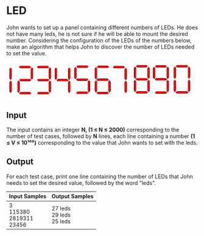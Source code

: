 # LED
John wants to set up a panel containing different numbers of LEDs. He does not have many leds, he is not sure if he will be able to mount the desired number. Considering the configuration of the LEDs of the numbers below, make an algorithm that helps John to discover the number of LEDs needed to set the value.

![LED](../../../gallery/images/problems/UOJ_1168.png)

## Input
The input contains an integer **N, (1 ≤ N ≤ 2000)** corresponding to the number of test cases, followed by **N** lines, each line containing a number **(1 ≤ V ≤ 10¹⁰⁰)** corresponding to the value that John wants to set with the leds.

## Output
For each test case, print one line containing the number of LEDs that John needs to set the desired value, followed by the word "leds".

|            Input Samples           |          Output Samples         |
|------------------------------------|---------------------------------|
| 3<br> 115380<br> 2819311<br> 23456 | 27 leds<br> 29 leds<br> 25 leds |